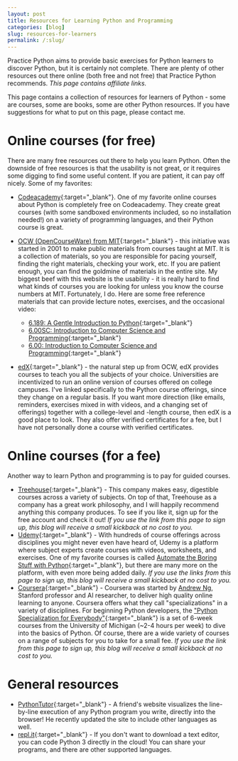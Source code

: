 ```yaml
---
layout: post
title: Resources for Learning Python and Programming
categories: [blog]
slug: resources-for-learners
permalink: /:slug/
---
```


Practice Python aims to provide basic exercises for Python learners to discover Python, but it is certainly not complete. There are plenty of other resources out there online (both free and not free) that Practice Python recommends. _This page contains affiliate links._

<!--more-->

This page contains a collection of resources for learners of Python - some are courses, some are books, some are other Python resources. If you have suggestions for what to put on this page, please contact me.

# Online courses (for free)

There are many free resources out there to help you learn Python. Often the downside of free resources is that the usability is not great, or it requires some digging to find some useful content. If you are patient, it can pay off nicely. Some of my favorites:

* [Codeacademy](https://www.codecademy.com/learn/python){:target="_blank"}. One of my favorite online courses about Python is completely free on Codeacademy. They create great courses (with some sandboxed environments included, so no installation needed!) on a variety of programming languages, and their Python course is great.

* [OCW (OpenCourseWare) from MIT](http://ocw.mit.edu){:target="_blank"} - this initiative was started in 2001 to make public materials from courses taught at MIT. It is a collection of materials, so you are responsible for pacing yourself, finding the right materials, checking your work, etc. If you are patient enough, you can find the goldmine of materials in the entire site. My biggest beef with this website is the usability - it is really hard to find what kinds of courses you are looking for unless you know the course numbers at MIT. Fortunately, I do. Here are some free reference materials that can provide lecture notes, exercises, and the occasional video:

  * [6.189: A Gentle Introduction to Python](https://ocw.mit.edu/courses/electrical-engineering-and-computer-science/6-189-a-gentle-introduction-to-programming-using-python-january-iap-2011/){:target="_blank"}
  * [6.00SC: Introduction to Computer Science and Programming](https://ocw.mit.edu/courses/electrical-engineering-and-computer-science/6-00sc-introduction-to-computer-science-and-programming-spring-2011/){:target="_blank"}
  * [6.00: Introduction to Computer Science and Programming](https://ocw.mit.edu/courses/electrical-engineering-and-computer-science/6-00-introduction-to-computer-science-and-programming-fall-2008/){:target="_blank"}

* [edX](https://www.edx.org/course/subject/computer-science/python){:target="_blank"} - the natural step up from OCW, edX provides courses to teach you all the subjects of your choice. Universities are incentivized to run an online version of courses offered on college campuses. I've linked specifically to the Python course offerings, since they change on a regular basis. If you want more direction (like emails, reminders, exercises mixed in with videos, and a changing set of offerings) together with a college-level and -length course, then edX is a good place to look. They also offer verified certificates for a fee, but I have not personally done a course with verified certificates.

# Online courses (for a fee)

Another way to learn Python and programming is to pay for guided courses.

* [Treehouse](http://treehouse.7eer.net/c/348966/245646/3944){:target="_blank"} - This company makes easy, digestible courses across a variety of subjects. On top of that, Treehouse as a company has a great work philosophy, and I will happily recommend anything this company produces. To see if you like it, sign up for the free account and check it out! _If you use the link from this page to sign up, this blog will receive a small kickback at no cost to you._
* [Udemy](http://click.linksynergy.com/fs-bin/click?id=xcNOXHETw7Y&offerid=323058.7&type=3&subid=0){:target="_blank"} - With hundreds of course offerings across disciplines you might never even have heard of, Udemy is a platform where subject experts create courses with videos, worksheets, and exercises. One of my favorite courses is called [Automate the Boring Stuff with Python](http://click.linksynergy.com/fs-bin/click?id=xcNOXHETw7Y&offerid=323058.3099&type=3&subid=0){:target="_blank"}, but there are many more on the platform, with even more being added daily. _If you use the links from this page to sign up, this blog will receive a small kickback at no cost to you._
* [Coursera](http://click.linksynergy.com/fs-bin/click?id=xcNOXHETw7Y&offerid=479491.31&type=3&subid=0){:target="_blank"} - Coursera was started by [Andrew Ng](http://www.andrewng.org/), Stanford professor and AI researcher, to deliver high quality online learning to anyone. Coursera offers what they call "specializations" in a variety of disciplines. For beginning Python developers, the ["Python Specialization for Everybody"](http://click.linksynergy.com/fs-bin/click?id=xcNOXHETw7Y&offerid=479491.31&type=3&subid=0){:target="_blank"} is a set of 6-week courses from the University of Michigan (~2-4 hours per week) to dive into the basics of Python. Of course, there are a wide variety of courses on a range of subjects for you to take for a small fee. _If you use the link from this page to sign up, this blog will receive a small kickback at no cost to you._

# General resources

* [PythonTutor](http://pythontutor.com/){:target="_blank"} - A friend's website visualizes the line-by-line execution of any Python program you write, directly into the browser! He recently updated the site to include other languages as well.
* [repl.it](https://repl.it/languages/python3){:target="_blank"} - If you don't want to download a text editor, you can code Python 3 directly in the cloud! You can share your programs, and there are other supported languages.
